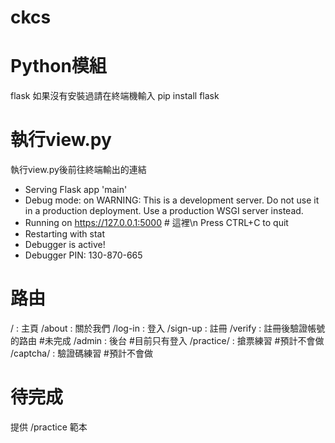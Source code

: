 # ckcs
# Python模組
flask 如果沒有安裝過請在終端機輸入 pip install flask
# 執行view.py
執行view.py後前往終端輸出的連結
 * Serving Flask app 'main'
 * Debug mode: on
WARNING: This is a development server. Do not use it in a production deployment. Use a production WSGI server instead.
 * Running on https://127.0.0.1:5000     # 這裡\n
Press CTRL+C to quit
 * Restarting with stat
 * Debugger is active!
 * Debugger PIN: 130-870-665
# 路由
/ : 主頁
/about : 關於我們
/log-in : 登入
/sign-up : 註冊
/verify : 註冊後驗證帳號的路由 #未完成
/admin : 後台 #目前只有登入
/practice/<webname> : 搶票練習 #預計不會做
/captcha/<webname> : 驗證碼練習 #預計不會做
# 待完成
提供 /practice 範本
